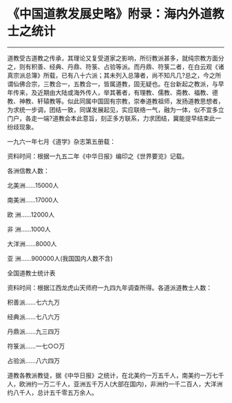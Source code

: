 # 《中国道教发展史略》附录：海内外道教士之统计

------

道教受古道教之传承，其理论又复受道家之影响，所衍教派甚多，就纯宗教方面分之，则有积善、经典、丹鼎、符箓、占验等派。而丹鼎、符箓二者，在白云观《诸真宗派总簿》所载，已有八十六派；其未列入总簿者，尚不知凡几?总之，今之所谓仙佛合宗，三教合一，五教合一，皆属道教，固无疑也。在台新起之教派，与早年传来，及近期由大陆或海外传人，举其著者，有理教、儒教、斋教、福教、德教、神教、轩辕教等。似此同属中国固有宗教，崇奉道教祖师，发扬道教思想者，为求统一步调，团结一致，同谋发展起见，实应联络一气，融为一体，似不宜多立门户，各走一端?道教会本此意旨，刻正多方联系，力求团结，冀能提早结束此一纷歧现象。

一九六一年七月《道学》杂志第五册载：

资料时间：根据一九五二年《中华日报》编印之《世界要览》记载。

各洲信教人数：

北美洲……15000人

南美洲……17000人

欧 洲……12000人

非 洲……1000人

大洋洲……8000人

亚 洲……900000人(我国国内人数不含)

全国道教士统计表

资料时间：根据江西龙虎山天师府一九四九年调查所得。各道派道教士人数：

积善派……七六九万

经典派……七八六万

丹鼎派……九三四万

符箓派……一七○○万

占验派……八六四万

道教各教派教徒，据《中华日报》之统计，在北美约一万五千人，南美约一万七千人，欧洲约一万二千人，亚洲五千万人(大部在国内)，非洲约一千二百人，大洋洲约八千人，总计五千零五万余人。

